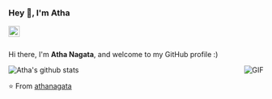 ### Hey 👋, I'm Atha

</a>
<a href="https://www.facebook.com/atha.nagata">
  <img align="left" alt="Mehdi's Instagram" width="22px" src="https://cdn.jsdelivr.net/npm/simple-icons@v3/icons/facebook.svg" />
</a>

<br />
<br />

Hi there, I'm **Atha Nagata**, and welcome to my GitHub profile :)

  <img align="right" alt="GIF" src="https://i.pinimg.com/originals/e4/26/70/e426702edf874b181aced1e2fa5c6cde.gif" />


![Atha's github stats](https://github-readme-stats.vercel.app/api?username=athanagata&show_icons=true&hide_border=true)

⭐️ From [athanagata](https://github.com/athanagata)
